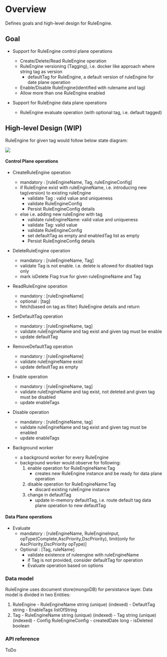 # Overview

Defines goals and high-level design for RuleEngine.

## Goal

- Support for RuleEngine control plane operations
  - Create/Delete/Read RuleEngine operation
  - RuleEngine versioning (Tagging), i.e. docker like approach where string tag as version
    - defaultTag for RuleEngine,  a default version of ruleEngine for date plane operation
  - Enable/Disable RuleEngine(identified with rulename and tag)
  - Allow more than one RuleEngine enabled

- Support for RuleEngine data plane operations
  - RuleEngine evaluate operation (with optional tag, i.e. default tagged)

## High-level Design (WIP)

RuleEngine for given tag would follow below state diagram:

[![](https://mermaid.ink/img/pako:eNplkDEOwjAMRa8SeUR0YezAQjkBG4TBEBcqUrtKkyKEuDtp2lIQnvL_s50vP-EshiCH1qOnosKLwzrrVppVrMPiqLJsrTaOIjWDOYoEtownO4FRJFBU7ReZ1P_MDynI0uebUSQQcwwmiydlqfRKyt9FKUCHNsRsShpy6CthhdbKfeohNmnDoDTPk33BEmpyNVYmnuPZMw3-SjVpyOPToLtp0PyKfRi87B58hty7QEsIjZmvB3mJto1ug7wXmfTrDcaAcNg)](https://mermaid.live/edit#pako:eNplkDEOwjAMRa8SeUR0YezAQjkBG4TBEBcqUrtKkyKEuDtp2lIQnvL_s50vP-EshiCH1qOnosKLwzrrVppVrMPiqLJsrTaOIjWDOYoEtownO4FRJFBU7ReZ1P_MDynI0uebUSQQcwwmiydlqfRKyt9FKUCHNsRsShpy6CthhdbKfeohNmnDoDTPk33BEmpyNVYmnuPZMw3-SjVpyOPToLtp0PyKfRi87B58hty7QEsIjZmvB3mJto1ug7wXmfTrDcaAcNg)

#### Control Plane operations

- CreateRuleEngine operation
  - mandatory : [ruleEngineName, Tag, ruleEngineConfig]
  - if RuleEngine exist with ruleEngineName, i.e. introducing new tag(version) to existing ruleEngine
    - validate Tag : valid value and uniqueness
    - validate RuleEngineConfig
    - Persist RuleEngineConfig details
  - else i.e. adding new ruleEngine with tag
    - validate ruleEngineName: valid value and uniqueness
    - validate Tag: valid value
    - validate RuleEngineConfig
    - set defaultTag as empty and enabledTag list as empty
    - Persist RuleEngineConfig details

- DeleteRuleEngine operation
  - mandatory : [ruleEngineName, Tag]
  - validate Tag is not enable. i.e. delete is allowed for disabled tags only
  - mark isDelete Flag true for given ruleEngineName and Tag

- ReadRuleEngine operation
  - mandatory :  [ruleEngineName]
  - optional : [tag]
  - fetch(based on tag as filter) RuleEngine details and return

- SetDefaultTag operation
  - mandatory : [ruleEngineName, tag]
  - validate ruleEngineName and tag exist and given tag must be enable
  - update defaultTag

- RemoveDefaultTag operation
  - mandatory : [ruleEngineName]
  - validate ruleEngineName exist
  - update defaultTag as empty

- Enable operation
  - mandatory : [ruleEngineName, tag]
  - validate ruleEngineName and tag exist, not deleted and given tag must be disabled
  - update enableTags

- Disable operation
  - mandatory : [ruleEngineName, tag]
  - validate ruleEngineName and tag exist and given tag must be enabled
  - update enableTags

- Background worker
  - a background worker for every RuleEngine
  - background worker would observe for following:
    1. enable operation for RuleEngineName:Tag
        - creates new RuleEngine instance and be ready for data plane operation
    2. disable operation for RuleEngineName:Tag  
        - discard existing ruleEngine instance
    3. change in defaultTag
        - update in-memory defaultTag, i.e. route default tag data plane operation to new defaultTag

#### Data Plane operations

- Evaluate
  - mandatory : [ruleEngineName, RuleEngineInput, opType(Complete,AscPriority,DscPriority), limit(only for AscPriority,DscPriority opType)]
  - Optional : [Tag, ruleName]
    - validate existence of ruleengine with ruleEngineName
    - if Tag is not provided, consider defaultTag for operation
    - Evaluate operation based on options

### Data model

RuleEngine uses document store(mongoDB) for persistance layer. Data model is divided in two Entities:

  1. RuleEngine
    - RuleEngineName  string  (unique) (indexed)
    - DefaultTag      string
    - EnableTags      listOfString
  2. Tag
    - RuleEngineName    string (unique) (indexed)
    - Tag               string (unique) (indexed)
    - Config            RuleEngineConfig
    - createdDate       long
    - isDeleted         boolean

### API reference

ToDo
